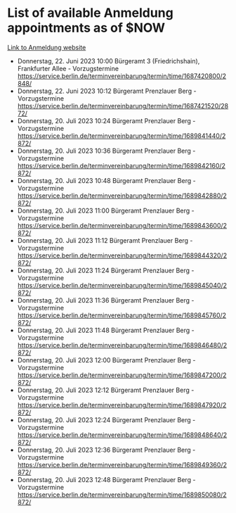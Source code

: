 # List of available Anmeldung appointments as of $NOW
[Link to Anmeldung website](https://service.berlin.de/terminvereinbarung/termin/tag.php?termin=1&anliegen[]=120686&dienstleisterlist=122210,122217,327316,122219,327312,122227,327314,122231,327346,122243,327348,122254,122252,329742,122260,329745,122262,329748,122271,327278,122273,327274,122277,327276,330436,122280,327294,122282,327290,122284,327292,122291,327270,122285,327266,122286,327264,122296,327268,150230,329760,122297,327286,122294,327284,122312,329763,122314,329775,122304,327330,122311,327334,122309,327332,317869,122281,327352,122279,329772,122283,122276,327324,122274,327326,122267,329766,122246,327318,122251,327320,122257,327322,122208,327298,122226,327300&herkunft=http%3A%2F%2Fservice.berlin.de%2Fdienstleistung%2F120686%2F)
- Donnerstag, 22. Juni 2023 10:00 Bürgeramt 3 (Friedrichshain), Frankfurter Allee - Vorzugstermine https://service.berlin.de/terminvereinbarung/termin/time/1687420800/2848/
- Donnerstag, 22. Juni 2023 10:12 Bürgeramt Prenzlauer Berg - Vorzugstermine https://service.berlin.de/terminvereinbarung/termin/time/1687421520/2872/
- Donnerstag, 20. Juli 2023 10:24 Bürgeramt Prenzlauer Berg - Vorzugstermine https://service.berlin.de/terminvereinbarung/termin/time/1689841440/2872/
- Donnerstag, 20. Juli 2023 10:36 Bürgeramt Prenzlauer Berg - Vorzugstermine https://service.berlin.de/terminvereinbarung/termin/time/1689842160/2872/
- Donnerstag, 20. Juli 2023 10:48 Bürgeramt Prenzlauer Berg - Vorzugstermine https://service.berlin.de/terminvereinbarung/termin/time/1689842880/2872/
- Donnerstag, 20. Juli 2023 11:00 Bürgeramt Prenzlauer Berg - Vorzugstermine https://service.berlin.de/terminvereinbarung/termin/time/1689843600/2872/
- Donnerstag, 20. Juli 2023 11:12 Bürgeramt Prenzlauer Berg - Vorzugstermine https://service.berlin.de/terminvereinbarung/termin/time/1689844320/2872/
- Donnerstag, 20. Juli 2023 11:24 Bürgeramt Prenzlauer Berg - Vorzugstermine https://service.berlin.de/terminvereinbarung/termin/time/1689845040/2872/
- Donnerstag, 20. Juli 2023 11:36 Bürgeramt Prenzlauer Berg - Vorzugstermine https://service.berlin.de/terminvereinbarung/termin/time/1689845760/2872/
- Donnerstag, 20. Juli 2023 11:48 Bürgeramt Prenzlauer Berg - Vorzugstermine https://service.berlin.de/terminvereinbarung/termin/time/1689846480/2872/
- Donnerstag, 20. Juli 2023 12:00 Bürgeramt Prenzlauer Berg - Vorzugstermine https://service.berlin.de/terminvereinbarung/termin/time/1689847200/2872/
- Donnerstag, 20. Juli 2023 12:12 Bürgeramt Prenzlauer Berg - Vorzugstermine https://service.berlin.de/terminvereinbarung/termin/time/1689847920/2872/
- Donnerstag, 20. Juli 2023 12:24 Bürgeramt Prenzlauer Berg - Vorzugstermine https://service.berlin.de/terminvereinbarung/termin/time/1689848640/2872/
- Donnerstag, 20. Juli 2023 12:36 Bürgeramt Prenzlauer Berg - Vorzugstermine https://service.berlin.de/terminvereinbarung/termin/time/1689849360/2872/
- Donnerstag, 20. Juli 2023 12:48 Bürgeramt Prenzlauer Berg - Vorzugstermine https://service.berlin.de/terminvereinbarung/termin/time/1689850080/2872/
